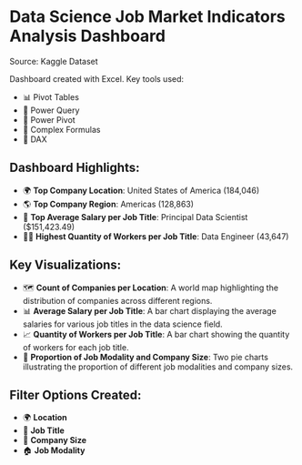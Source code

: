 
# Data Science Job Market Indicators Analysis Dashboard
Source: Kaggle Dataset

Dashboard created with Excel. Key tools used:

- 📊 Pivot Tables
- 🔄 Power Query
- 📐 Power Pivot
- 🧠 Complex Formulas
- 🧮 DAX

## Dashboard Highlights:
- 🌍 **Top Company Location**: United States of America (184,046)
- 🌎 **Top Company Region**: Americas (128,863)
- 💼 **Top Average Salary per Job Title**: Principal Data Scientist ($151,423.49)
- 👨‍💻 **Highest Quantity of Workers per Job Title**: Data Engineer (43,647)

## Key Visualizations:
- 🗺️ **Count of Companies per Location**: A world map highlighting the distribution of companies across different regions.
- 📊 **Average Salary per Job Title**: A bar chart displaying the average salaries for various job titles in the data science field.
- 📈 **Quantity of Workers per Job Title**: A bar chart showing the quantity of workers for each job title.
- 🥧 **Proportion of Job Modality and Company Size**: Two pie charts illustrating the proportion of different job modalities and company sizes.

## Filter Options Created:
- 🌍 **Location**
- 💼 **Job Title**
- 🏢 **Company Size**
- 🏠 **Job Modality**


